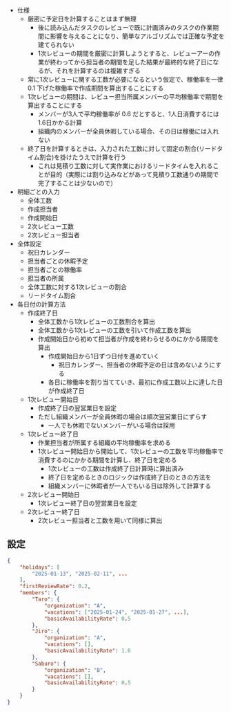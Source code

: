 - 仕様
    - 厳密に予定日を計算することはまず無理
        - 後に読み込んだタスクのレビューで既に計画済みのタスクの作業期間に影響を与えることになり、簡単なアルゴリズムでは正確な予定を建てられない
        - 1次レビューの期間を厳密に計算しようとすると、レビューアーの作業が終わってから担当者の期間を足した結果が最終的な終了日になるが、それを計算するのは複雑すぎる
    - 常に1次レビューに関する工数が必要になるという仮定で、稼働率を一律 0.1 下げた稼働率で作成期間を算出することにする
    - 1次レビューの期間は、レビュー担当所属メンバーの平均稼働率で期間を算出することにする
        - メンバーが3人で平均稼働率が 0.6 だとすると、1人日消費するには 1.6日かかる計算
        - 組織内のメンバーが全員休暇している場合、その日は稼働には入れない
    - 終了日を計算するときは、入力された工数に対して固定の割合(リードタイム割合)を掛けたうえで計算を行う
        - これは見積り工数に対して実作業におけるリードタイムを入れることが目的（実際には割り込みなどがあって見積り工数通りの期間で完了することは少ないので）
- 明細ごとの入力
    - 全体工数
    - 作成担当者
    - 作成開始日
    - 2次レビュー工数
    - 2次レビュー担当者
- 全体設定
    - 祝日カレンダー
    - 担当者ごとの休暇予定
    - 担当者ごとの稼働率
    - 担当者の所属
    - 全体工数に対する1次レビューの割合
    - リードタイム割合
- 各日付の計算方法
    - 作成終了日
        - 全体工数から1次レビューの工数割合を算出
        - 全体工数から1次レビューの工数を引いて作成工数を算出
        - 作成開始日から初めて担当者が作成を終わらせるのにかかる期間を算出
            - 作成開始日から1日ずつ日付を進めていく
                - 祝日カレンダー、担当者の休暇予定の日は含めないようにする
            - 各日に稼働率を割り当てていき、最初に作成工数以上に達した日が作成終了日
    - 1次レビュー開始日
        - 作成終了日の翌営業日を設定
        - ただし組織メンバーが全員休暇の場合は順次翌営業日にずらす
            - 一人でも休暇でないメンバーがいる場合は採用
    - 1次レビュー終了日
        - 作業担当者が所属する組織の平均稼働率を求める
        - 1次レビュー開始日から開始して、1次レビューの工数を平均稼働率で消費するのにかかる期間を計算し、終了日を定める
            - 1次レビューの工数は作成終了日計算時に算出済み
            - 終了日を定めるときのロジックは作成終了日のときの方法を
            - 組織メンバーに休暇者が一人でもいる日は除外して計算する
    - 2次レビュー開始日
        - 1次レビュー終了日の翌営業日を設定
    - 2次レビュー終了日
        - 2次レビュー担当者と工数を用いて同様に算出

## 設定
```json
{
    "holidays": [
        "2025-01-13", "2025-02-11", ...
    ],
    "firstReviewRate": 0.2,
    "members": {
        "Taro": {
            "organization": "A",
            "vacations": ["2025-01-24", "2025-01-27", ...],
            "basicAvailabilityRate": 0.5
        },
        "Jiro": {
            "organization": "A",
            "vacations": [],
            "basicAvailabilityRate": 1.0
        },
        "Saburo": {
            "organization": "B",
            "vacations": [],
            "basicAvailabilityRate": 0.5
        }
    }
}
```